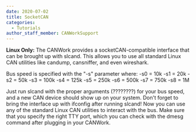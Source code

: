 ```yaml
---
date: 2020-07-02
title: SocketCAN
categories:
  - Tutorials
author_staff_member: CANWorkSupport
---
```

**Linux Only:** The CANWork provides a socketCAN-compatible interface that can be brought up with slcand. This allows you to use all standard Linux CAN utilities like candump, cansniffer, and even wireshark. 

Bus speed is specified with the "-s" parameter where:
-s0 = 10k
-s1 = 20k
-s2 = 50k
-s3 = 100k
-s4 = 125k
-s5 = 250k
-s6 = 500k
-s7 = 750k
-s8 = 1M

Just run slcand with the proper arguments (????????) for your bus speed, and a new CAN device should show up on your system. Don't forget to bring the interface up with ifconfig after running slcand! Now you can use any of the standard Linux CAN utilities to interact with the bus. Make sure that you specify the right TTY port, which you can check with the dmesg command after plugging in your CANWork.

